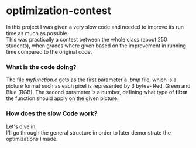 # optimization-contest

In this project I was given a very slow code and needed to improve its run time as much as possible.  
This was practically a contest between the whole class (about 250 students), when grades where given based on the improvement in running time compared to the original code.  
### What is the code doing?
The file *myfunction.c* gets as the first parameter a *.bmp* file, which is a picture format such as each pixel is represented by 3 bytes- Red, Green and Blue (RGB).
The second parameter is a number, defining what type of **filter** the function should apply on the given picture.  
### How does the slow Code work?
Let's dive in.  
I'll go through the general structure in order to later demonstrate the optimizations I made.

